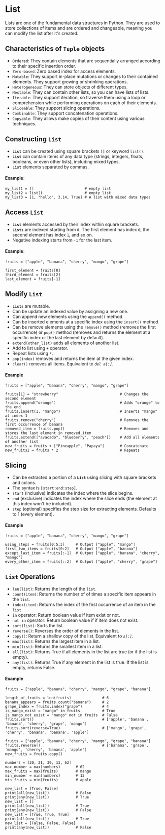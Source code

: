 # List
<!-- https://realpython.com/python-list/ -->
Lists are one of the fundamental data structures in Python. They are used to store collections of items and are ordered and changeable, meaning you can modify the list after it's created.

## Characteristics of `Tuple` objects
- `Ordered`: They contain elements that are sequentially arranged according to their specific insertion order.
- `Zero-based`: Zero based index for access elements.
- `Mutable`: They support in-place mutations or changes to their contained elements. They support growing or shrinking operations.
- `Heterogeneous`: They can store objects of different types.
- `Nestable`: They can contain other lists, so you can have lists of lists.
- `Iterable`: They support iteration, so traverse them using a loop or comprehension while performing operations on each of their elements.
- `Sliceable`: They support slicing operations.
- `Combinable`: They support concatenation operations.
- `Copyable`: They allows make copies of their content using various techniques.

## Constructing `List`

- **`List`** can be created using square brackets `[]` or keyword `list()`.
- **`List`** can contain items of any data type (strings, integers, floats, booleans, or even other lists), including mixed types.
- **`List`** elements separated by commas.

#### Example:
```
my_list1 = []                       # empty list
my_list2 = list()                   # empty list
my_list3 = [1, "hello", 3.14, True] # A list with mixed data types
```

## Access `List`
- **`List`** elements accessed by their index within square brackets.
- **`Lists`** are indexed starting from `0`. The first element has index `0`, the second element has index `1`, and so on.
- Negative indexing starts from `-1` for the last item.

#### Example:
```
fruits = ["apple", "banana", "cherry", "mango", "grape"]

first_element = fruits[0]
third_element = fruits[2]
last_element = fruits[-1]
```

## Modify `List`
- **`Lists`** are mutable.
- Can be update an indexed value by assigning a new one.
- Can append new elements using the `append()` method.
- Can be inserted elements at a specific index using the `insert()` method.
- Can be remove elements using the `remove()` method (removes the first occurrence) or `pop()` method (removes and returns the element at a specific index or the last element by default).
- `extend(other_list)` adds all elements of another list.
- Add to list using `+` operator.
- Repeat lists using `*`.
- `pop(index)` removes and returns the item at the given index.
- `clear()` removes all items. Equivalent to _`del a[:]`_.

#### Example
```
fruits = ["apple", "banana", "cherry", "mango", "grape"]

fruits[1] = "strawberry"                            # Changes the second element
fruits.append("orange")                             # Adds "orange" to the end
fruits.insert(1, "mango")                           # Inserts "mango" at index 1
fruits.remove("cherry")                             # Removes the first occurrence of banana
removed_item = fruits.pop()                         # Removes and stores the last element in removed_item
fruits.extend(["avacado", "blueberry", "peach"])    # Add all elements of another list
new_fruits = fruits + ["Pineapple", "Papaya"]       # Concatenate
new_fruits2 = fruits * 2                            # Repeats

```

## Slicing
- Can be extracted a portion of a **`List`** using slicing with square brackets and colons.
- The syntax is `[start:end:step]`.
- `start` (inclusive) indicates the index where the slice begins.
- `end` (exclusive) indicates the index where the slice ends (the element at this index won't be included).
- `step` (optional) specifies the step size for extracting elements. Defaults to 1 (every element).

#### Example
```
fruits = ["apple", "banana", "cherry", "mango", "grape"]

using_steps = fruits[0:5:3]     # Output ["apple", "mango"]
first_two_items = fruits[0:2]   # Output ["apple", "banana"]
except_last_item = fruits[:-1]  # Output ["apple", "banana", "cherry", "mango"]
every_other_item = fruits[::2]  # Output ["apple", "cherry", "grape"]
```

## `List` Operations
- `len(list)`: Returns the length of the `list`.
- `count(item)`: Returns the number of of times a specific item appears in the `list`.
- `index(item)`: Returns the index of the first occurrence of an item in the `list`.
- `in` operator: Return boolean value if item exist or not.
- `not in` operator: Return boolean value if if item does not exist.
- `sort(list)`: Sorts the list.
- `reverse()`: Reverses the order of elements in the list.
- `copy()`: Return a shallow copy of the list. Equivalent to _`a[:]`_.
- `max(list)`: Returns the largest item in a list.
- `min(list)`: Returns the smallest item in a list.
- `all(list)`: Returns True if all elements in the list are true (or if the list is empty).
- `any(list)`: Returns True if any element in the list is true. If the list is empty, returns False.

#### Example
```
fruits = ["apple", "banana", "cherry", "mango", "grape", "banana"]

length_of_fruits = len(fruits)              # 6
banana_appears = fruits.count("banana")     # 2
grape_index = fruits.index("grape")         # 4
is_mango_exist = "mango" in fruits          # True
is_mango_not_exist = "mango" not in fruits  # False
fruits.sort()                               # ['apple', 'banana', 'banana', 'cherry', 'grape', 'mango']
fruits.sort(reverse=True)                   # ['mango', 'grape', 'cherry', 'banana', 'banana', 'apple']

fruits = ["apple", "banana", "cherry", "mango", "grape", "banana"]
fruits.reverse()                            # ['banana', 'grape', 'mango', 'cherry', 'banana', 'apple']
new_fruits = fruits.copy()

numbers = [20, 21, 39, 13, 62]
max_number = max(numbers)       # 62
max_fruits = max(fruits)        # mango
min_number = min(numbers)       # 13
min_fruits = min(fruits)        # apple

new_list = [True, False]
print(all(new_list))            # False
print(any(new_list))            # True
new_list = []                   
print(all(new_list))            # True
print(any(new_list))            # False
new_list = [True, True, True]
print(all(new_list))            # True
new_list = [False, False, False]
print(any(new_list))            # False
```